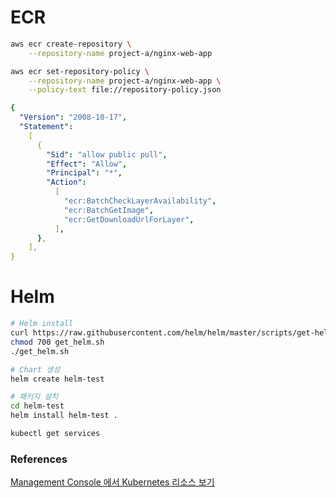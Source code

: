 # ECR

```bash
aws ecr create-repository \
    --repository-name project-a/nginx-web-app

aws ecr set-repository-policy \
    --repository-name project-a/nginx-web-app \
    --policy-text file://repository-policy.json
```

```yaml
{
  "Version": "2008-10-17",
  "Statement":
    [
      {
        "Sid": "allow public pull",
        "Effect": "Allow",
        "Principal": "*",
        "Action":
          [
            "ecr:BatchCheckLayerAvailability",
            "ecr:BatchGetImage",
            "ecr:GetDownloadUrlForLayer",
          ],
      },
    ],
}
```

# Helm

```bash
# Helm install
curl https://raw.githubusercontent.com/helm/helm/master/scripts/get-helm-3 > get_helm.sh
chmod 700 get_helm.sh
./get_helm.sh

# Chart 생성
helm create helm-test

# 패키지 설치
cd helm-test
helm install helm-test .
```

```bash
kubectl get services
```

### References

[Management Console 에서 Kubernetes 리소스 보기](https://docs.aws.amazon.com/eks/latest/userguide/view-kubernetes-resources.html)
